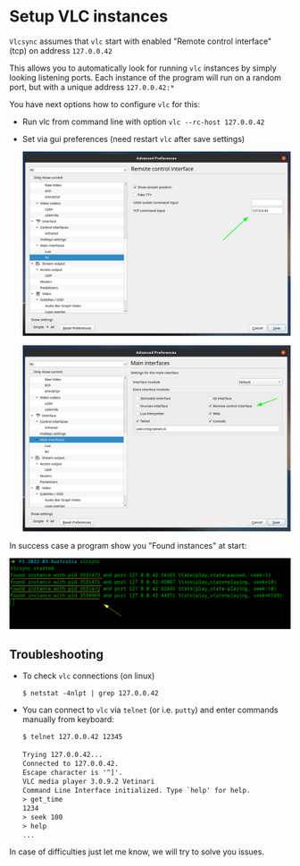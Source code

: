 Setup VLC instances
===================

`Vlcsync` assumes that `vlc` start with enabled "Remote control interface" (tcp) on address `127.0.0.42` 

This allows you to automatically look for running `vlc` instances by simply looking listening ports. 
Each instance of the program will run on a random port, but with a unique address `127.0.0.42:*`

You have next options how to configure `vlc` for this:

- Run vlc from command line with option `vlc --rc-host 127.0.0.42`
- Set via gui preferences (need restart `vlc` after save settings)

  ![Set address](vlc_pref_1.png)

  ![Enable interface](vlc_pref_2.png)

In success case a program show you "Found instances" at start: 

![img.png](vlc_instance_found.png)

## Troubleshooting

- To check `vlc` connections (on linux)
  ```shell
  $ netstat -4nlpt | grep 127.0.0.42
  ```
  
- You can connect to `vlc` via `telnet` (or i.e. `putty`) and enter commands manually from keyboard:
  ```shell
  $ telnet 127.0.0.42 12345
  
  Trying 127.0.0.42...
  Connected to 127.0.0.42.
  Escape character is '^]'.
  VLC media player 3.0.9.2 Vetinari
  Command Line Interface initialized. Type `help' for help.
  > get_time
  1234
  > seek 100
  > help
  ...
  ```

In case of difficulties just let me know, we will try to solve you issues. 